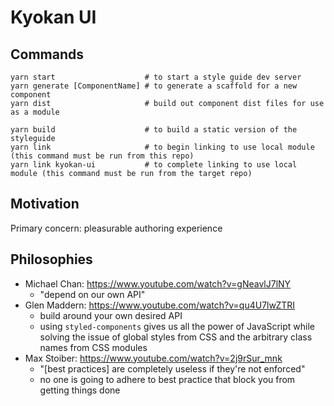 # Kyokan UI

## Commands

```shell
yarn start                    # to start a style guide dev server
yarn generate [ComponentName] # to generate a scaffold for a new component
yarn dist                     # build out component dist files for use as a module

yarn build                    # to build a static version of the styleguide
yarn link                     # to begin linking to use local module (this command must be run from this repo)
yarn link kyokan-ui           # to complete linking to use local module (this command must be run from the target repo)
```

## Motivation

Primary concern: pleasurable authoring experience

## Philosophies

* Michael Chan: https://www.youtube.com/watch?v=gNeavlJ7lNY
  * "depend on our own API"
* Glen Maddern: https://www.youtube.com/watch?v=qu4U7lwZTRI
  * build around your own desired API
  * using `styled-components` gives us all the power of JavaScript while solving the issue of global styles from CSS and the arbitrary class names from CSS modules
* Max Stoiber: https://www.youtube.com/watch?v=2j9rSur_mnk
  * "[best practices] are completely useless if they're not enforced"
  * no one is going to adhere to best practice that block you from getting things done

